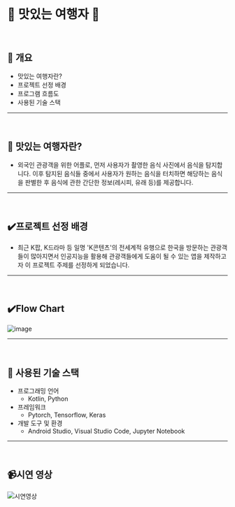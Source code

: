 # :fork_and_knife: 맛있는 여행자 :fork_and_knife:
<br/>

## :pushpin: 개요
- 맛있는 여행자란?
- 프로젝트 선정 배경
- 프로그램 흐름도
- 사용된 기술 스택

---
<br/>

## :fork_and_knife: 맛있는 여행자란?
- 외국인 관광객을 위한 어플로, 먼저 사용자가 촬영한 음식 사진에서 음식을 탐지합니다. 이후 탐지된 음식들 중에서 사용자가 원하는 음식을 터치하면 해당하는 음식을 판별한 후 음식에 관한 간단한 정보(레시피, 유래 등)를 제공합니다. 

---
<br/>

## ✔️프로젝트 선정 배경
- 최근 K팝, K드라마 등 일명 'K콘텐츠'의 전세계적 유행으로 한국을 방문하는 관광객들이 많아지면서 인공지능을 활용해 관광객들에게 도움이 될 수 있는 앱을 제작하고자 이 프로젝트 주제를 선정하게 되었습니다.

---
<br/>

## ✔️Flow Chart
![image](https://github.com/KJirung/A_Delicious_Traveler/assets/142071404/ee2c16d1-1203-4f09-891d-7e13ff798b91)

---
<br/>

## :shopping_cart: 사용된 기술 스택
- 프로그래밍 언어
   - Kotlin, Python
- 프레임워크
   - Pytorch, Tensorflow, Keras
- 개발 도구 및 환경
   - Android Studio, Visual Studio Code, Jupyter Notebook

---
<br/>

## :video_camera:시연 영상


![시연영상](https://github.com/KJirung/A_Delicious_Traveler/assets/142071404/e9935591-6bce-4cc5-ad6e-0ae44a678ae0)


